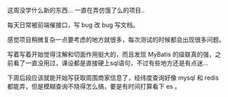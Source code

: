 这周没学什么新的东西... 一直在弄仿饿了么的项目..

每天日常被前端催接口，写 bug 改 bug 写文档。

感觉项目稍微复杂一点要考虑的地方就很多，每次测试的时候都会出现很多问题。

写着写着开始觉得注解和切面作用挺大的，而且发现 MyBatis 的级联真的强，之前看了一直没用过，课设都是直接硬上sql语句，不过有些地方还是有点迷...



下周后段应该就能开始写获取周围商家信息了，经纬度查询好像 mysql 和 redis 都能弄，但是模糊查询不晓得怎么搞，要是有时间打算看下 es 。